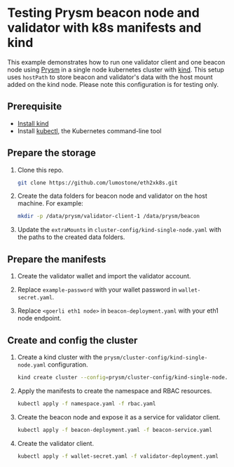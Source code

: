 # Testing Prysm beacon node and validator with k8s manifests and kind

This example demonstrates how to run one validator client and one beacon node using [Prysm](https://docs.prylabs.network/docs/getting-started) in a single node kubernetes cluster with [kind](https://kind.sigs.k8s.io/). This setup uses `hostPath` to store beacon and validator's data with the host mount added on the kind node. Please note this configuration is for testing only.

## Prerequisite

- [Install kind](https://kind.sigs.k8s.io/docs/user/quick-start#installation)
- Install [kubectl](https://kubernetes.io/docs/tasks/tools/install-kubectl/), the Kubernetes command-line tool

## Prepare the storage

1. Clone this repo.

    ```bash
    git clone https://github.com/lumostone/eth2xk8s.git
    ```

2. Create the data folders for beacon node and validator on the host machine. For example:

    ```bash
    mkdir -p /data/prysm/validator-client-1 /data/prysm/beacon
    ```

3. Update the `extraMounts` in `cluster-config/kind-single-node.yaml` with the paths to the created data folders.

## Prepare the manifests

1. Create the validator wallet and import the validator account.

2. Replace `example-password` with your wallet password in `wallet-secret.yaml`.

3. Replace `<goerli eth1 node>` in `beacon-deployment.yaml` with your eth1 node endpoint.

## Create and config the cluster

1. Create a kind cluster with the `prysm/cluster-config/kind-single-node.yaml` configuration.

    ```bash
    kind create cluster --config=prysm/cluster-config/kind-single-node.yaml 
    ```

2. Apply the manifests to create the namespace and RBAC resources.

    ```bash
    kubectl apply -f namespace.yaml -f rbac.yaml
    ```

3. Create the beacon node and expose it as a service for validator client.

    ```bash
    kubectl apply -f beacon-deployment.yaml -f beacon-service.yaml
    ```

4. Create the validator client.

    ```bash
    kubectl apply -f wallet-secret.yaml -f validator-deployment.yaml
    ```

